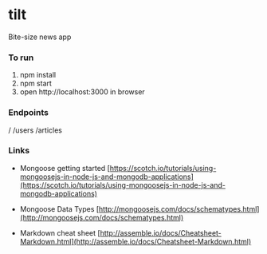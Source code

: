 # tilt
Bite-size news app

### To run
1. npm install
2. npm start
3. open http://localhost:3000 in browser

### Endpoints
/
/users
/articles

### Links
* Mongoose getting started
[https://scotch.io/tutorials/using-mongoosejs-in-node-js-and-mongodb-applications](https://scotch.io/tutorials/using-mongoosejs-in-node-js-and-mongodb-applications)

* Mongoose Data Types
[http://mongoosejs.com/docs/schematypes.html](http://mongoosejs.com/docs/schematypes.html)

*  Markdown cheat sheet
[http://assemble.io/docs/Cheatsheet-Markdown.html](http://assemble.io/docs/Cheatsheet-Markdown.html)
